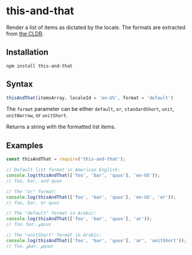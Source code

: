 # this-and-that

Render a list of items as dictated by the locale. The formats are extracted from
[the
CLDR](http://cldr.unicode.org/development/development-process/design-proposals/list-formatting).

## Installation

```
npm install this-and-that
```

## Syntax

```js
thisAndThat(itemsArray, localeId = 'en-US', format = 'default')
```

The `format` parameter can be either `default`, `or`, `standardShort`, `unit`,
`unitNarrow`, or `unitShort`.

Returns a string with the formatted list items.

## Examples

```js
const thisAndThat = require('this-and-that');

// Default list format in American English:
console.log(thisAndThat(['foo', 'bar', 'quux'], 'en-US'));
// foo, bar, and quux

// The "or" format:
console.log(thisAndThat(['foo', 'bar', 'quux'], 'en-US', 'or'));
// foo, bar, or quux

// The "default" format in Arabic:
console.log(thisAndThat(['foo', 'bar', 'quux'], 'ar'));
// foo، bar، وquux

// The "unitShort" format in Arabic:
console.log(thisAndThat(['foo', 'bar', 'quux'], 'ar', 'unitShort'));
// foo، وbar، وquux
```
